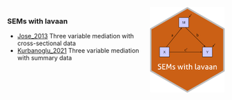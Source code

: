 

<img src = 'logo/hex.svg' align = "right" height = "200" />

### SEMs with lavaan

- [Jose_2013](https://github.com/smusp/SEMs_with_lavaan/tree/main/Jose_2013)
  Three variable mediation with cross-sectional data
- [Kurbanoglu_2021](https://github.com/smusp/SEMs_with_lavaan/tree/main/Kurbanoglu_2021)
  Three variable mediation with summary data

